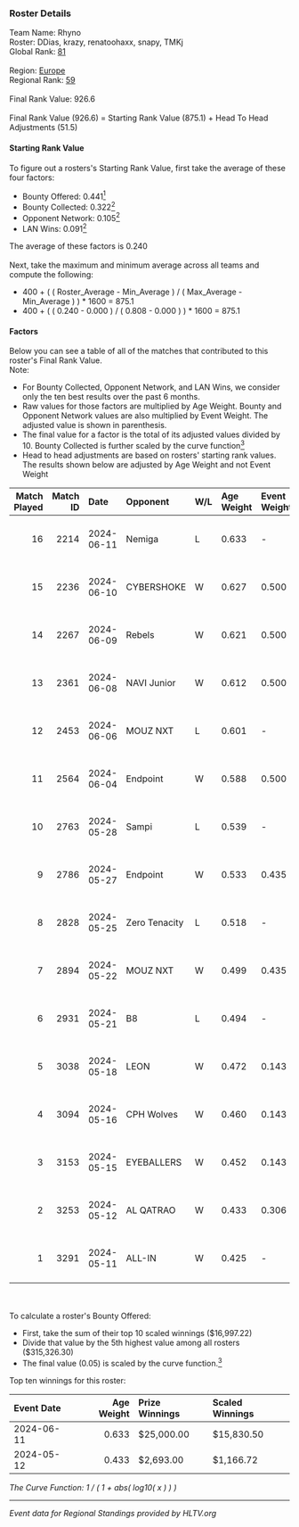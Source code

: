 ### Roster Details<br />
Team Name: Rhyno<br />
Roster: DDias, krazy, renatoohaxx, snapy, TMKj<br />
Global Rank: [81](../../standings_global_2024_09_04.md)<br />
<br />
Region: [Europe]( ../../standings_europe_2024_09_04.md)<br />
Regional Rank: [59]( ../../standings_europe_2024_09_04.md)<br />
<br />
Final Rank Value:  926.6<br />
<br />
Final Rank Value (926.6) = Starting Rank Value (875.1) + Head To Head Adjustments (51.5)<br />

#### Starting Rank Value<br />
To figure out a rosters's Starting Rank Value, first take the average of these four factors:<br />
- Bounty Offered: 0.441[<sup>1</sup>](#table2)
- Bounty Collected: 0.322[<sup>2</sup>](#table1)
- Opponent Network: 0.105[<sup>2</sup>](#table1)
- LAN Wins: 0.091[<sup>2</sup>](#table1)

The average of these factors is 0.240<br />
<br />
Next, take the maximum and minimum average across all teams and compute the following:<br />
- 400 + ( ( Roster_Average - Min_Average ) / ( Max_Average - Min_Average ) ) * 1600 = 875.1
- 400 + ( ( 0.240 - 0.000 ) / ( 0.808 - 0.000 ) ) * 1600 = 875.1


#### Factors<br />
Below you can see a table of all of the matches that contributed to this roster's Final Rank Value.<br />
Note:<br />

- For Bounty Collected, Opponent Network, and LAN Wins, we consider only the ten best results over the past 6 months.
- Raw values for those factors are multiplied by Age Weight. Bounty and Opponent Network values are also multiplied by Event Weight. The adjusted value is shown in parenthesis.
- The final value for a factor is the total of its adjusted values divided by 10. Bounty Collected is further scaled by the curve function[<sup>3</sup>](#curveFunction)
- Head to head adjustments are based on rosters' starting rank values. The results shown below are adjusted by Age Weight and not Event Weight
<span id="table1"></span><br />


| Match Played | Match ID | Date       | Opponent      | W/L | Age Weight | Event Weight | Bounty Collected | Opponent Network | LAN Wins  | H2H Adj. | Roster                                 |
| -: | -: | :- | :- | :- | :- | :- | :- | :- | :- | -: | :- |
|           16 |     2214 | 2024-06-11 | Nemiga        | L   | 0.633      | -            | -                | -                | -         |    -4.29 | DDias, krazy, renatoohaxx, snapy, TMKj |
|           15 |     2236 | 2024-06-10 | CYBERSHOKE    | W   | 0.627      | 0.500        | 0.037 (0.012)    | 0.652 (0.204)    | 0 (0.000) |     9.74 | DDias, krazy, renatoohaxx, snapy, TMKj |
|           14 |     2267 | 2024-06-09 | Rebels        | W   | 0.621      | 0.500        | 0.029 (0.009)    | 0.639 (0.198)    | 0 (0.000) |    11.22 | DDias, krazy, renatoohaxx, snapy, TMKj |
|           13 |     2361 | 2024-06-08 | NAVI Junior   | W   | 0.612      | 0.500        | 0.001 (0.000)    | 0.074 (0.023)    | 0 (0.000) |     4.68 | DDias, krazy, renatoohaxx, snapy, TMKj |
|           12 |     2453 | 2024-06-06 | MOUZ NXT      | L   | 0.601      | -            | -                | -                | -         |    -5.71 | DDias, krazy, renatoohaxx, snapy, TMKj |
|           11 |     2564 | 2024-06-04 | Endpoint      | W   | 0.588      | 0.500        | 0.063 (0.018)    | 0.689 (0.203)    | 0 (0.000) |    11.59 | DDias, krazy, renatoohaxx, snapy, TMKj |
|           10 |     2763 | 2024-05-28 | Sampi         | L   | 0.539      | -            | -                | -                | -         |    -8.31 | DDias, krazy, renatoohaxx, snapy, TMKj |
|            9 |     2786 | 2024-05-27 | Endpoint      | W   | 0.533      | 0.435        | 0.063 (0.015)    | 0.689 (0.160)    | 0 (0.000) |    10.82 | DDias, krazy, renatoohaxx, snapy, TMKj |
|            8 |     2828 | 2024-05-25 | Zero Tenacity | L   | 0.518      | -            | -                | -                | -         |    -4.61 | DDias, krazy, renatoohaxx, snapy, TMKj |
|            7 |     2894 | 2024-05-22 | MOUZ NXT      | W   | 0.499      | 0.435        | 0.112 (0.024)    | 0.853 (0.185)    | 0 (0.000) |    10.04 | DDias, krazy, renatoohaxx, snapy, TMKj |
|            6 |     2931 | 2024-05-21 | B8            | L   | 0.494      | -            | -                | -                | -         |    -3.77 | DDias, krazy, renatoohaxx, snapy, TMKj |
|            5 |     3038 | 2024-05-18 | LEON          | W   | 0.472      | 0.143        | 0.005 (0.000)    | 0.086 (0.006)    | 0 (0.000) |     3.32 | DDias, krazy, renatoohaxx, snapy, TMKj |
|            4 |     3094 | 2024-05-16 | CPH Wolves    | W   | 0.460      | 0.143        | 0.003 (0.000)    | 0.483 (0.032)    | 0 (0.000) |     5.18 | DDias, krazy, renatoohaxx, snapy, TMKj |
|            3 |     3153 | 2024-05-15 | EYEBALLERS    | W   | 0.452      | 0.143        | 0.003 (0.000)    | 0.624 (0.040)    | -         |     7.03 | DDias, krazy, renatoohaxx, snapy, TMKj |
|            2 |     3253 | 2024-05-12 | AL QATRAO     | W   | 0.433      | 0.306        | 0.002 (0.000)    | 0.016 (0.002)    | 1 (0.433) |     2.94 | DDias, krazy, renatoohaxx, snapy, TMKj |
|            1 |     3291 | 2024-05-11 | ALL-IN        | W   | 0.425      | -            | -                | -                | 1 (0.425) |     1.61 | DDias, krazy, renatoohaxx, snapy, TMKj |

<br />
<span id="table2"></span><br />
To calculate a roster's Bounty Offered:<br />

- First, take the sum of their top 10 scaled winnings ($16,997.22)
- Divide that value by the 5th highest value among all rosters ($315,326.30)
- The final value (0.05) is scaled by the curve function.[<sup>3</sup>](#curveFunction)

Top ten winnings for this roster:<br />

| Event Date | Age Weight | Prize Winnings | Scaled Winnings |
| :- | -: | :- | :- |
| 2024-06-11 |      0.633 | $25,000.00     | $15,830.50      |
| 2024-05-12 |      0.433 | $2,693.00      | $1,166.72       |


<span id="curveFunction"></span>_The Curve Function: 1 / ( 1 + abs( log10( x ) ) )_<br />

---
_Event data for Regional Standings provided by HLTV.org_<br />

